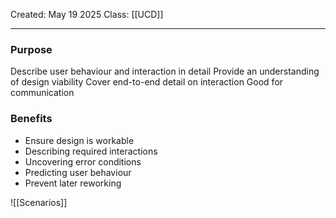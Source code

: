 Created: May 19 2025
Class: [[UCD]] 
- - -
### Purpose
Describe user behaviour and interaction in detail
Provide an understanding of design viability
Cover end-to-end detail on interaction
Good for communication

### Benefits
- Ensure design is workable
- Describing required interactions
- Uncovering error conditions
- Predicting user behaviour
- Prevent later reworking

![[Scenarios]]